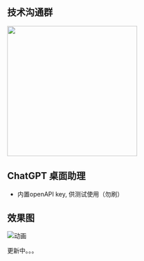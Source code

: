 ## 技术沟通群
<img src="https://raw.githubusercontent.com/wang-xiaowu/picture_repository/master/behappy_group.jpg" width="300px">

## ChatGPT 桌面助理
- 内置openAPI key, 供测试使用（勿刷）

## 效果图
![动画](https://user-images.githubusercontent.com/44340137/229051884-02b93ca5-3efb-4c54-9679-e61a15b9c456.gif)


更新中。。。

